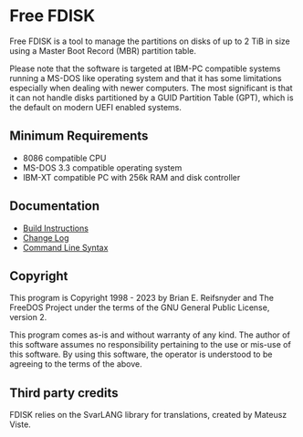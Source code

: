 # Free FDISK
Free FDISK is a tool to manage the partitions on disks of up to
2 TiB in size using a Master Boot Record (MBR) partition table.

Please note that the software is targeted at IBM-PC compatible systems running
a MS-DOS like operating system and that it has some limitations
especially when dealing with newer computers.
The most significant is that it can not handle disks partitioned by a
GUID Partition Table (GPT), which is the default on modern UEFI enabled
systems.

## Minimum Requirements
 - 8086 compatible CPU
 - MS-DOS 3.3 compatible operating system
 - IBM-XT compatible PC with 256k RAM and disk controller

## Documentation
 - [Build Instructions](doc/fdisk/INSTALL.md)
 - [Change Log](doc/fdisk/CHANGES.md)
 - [Command Line Syntax](doc/fdisk/USAGE.md)

## Copyright

This program is Copyright 1998 - 2023 by Brian E. Reifsnyder and The FreeDOS
Project under the terms of the GNU General Public License, version 2.

This program comes as-is and without warranty of any kind.  The author of
this software assumes no responsibility pertaining to the use or mis-use of
this software.  By using this software, the operator is understood to be
agreeing to the terms of the above.

## Third party credits
FDISK relies on the SvarLANG library for translations, created by
Mateusz Viste.

